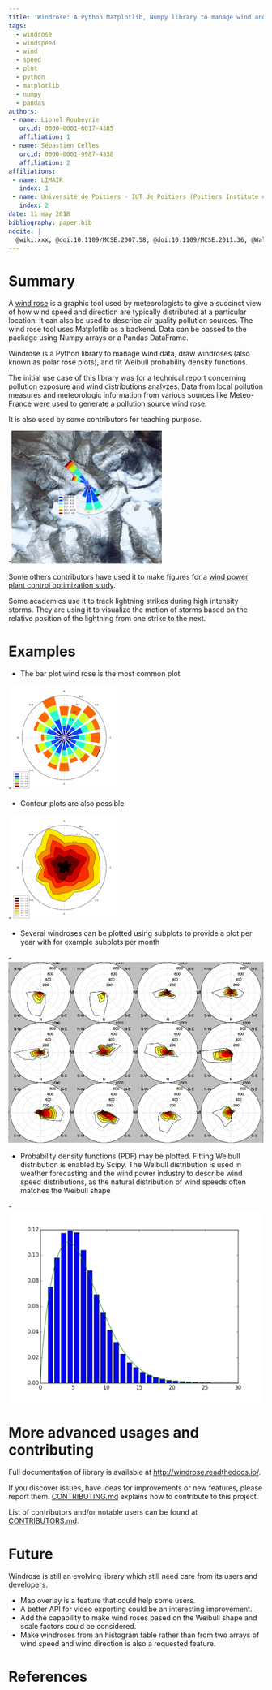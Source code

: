 ```yaml
---
title: 'Windrose: A Python Matplotlib, Numpy library to manage wind and pollution data, draw windrose'
tags:
  - windrose
  - windspeed
  - wind
  - speed
  - plot
  - python
  - matplotlib
  - numpy
  - pandas
authors:
 - name: Lionel Roubeyrie
   orcid: 0000-0001-6017-4385
   affiliation: 1
 - name: Sébastien Celles
   orcid: 0000-0001-9987-4338
   affiliation: 2
affiliations:
 - name: LIMAIR
   index: 1
 - name: Université de Poitiers - IUT de Poitiers (Poitiers Institute of Technology)
   index: 2
date: 11 may 2018
bibliography: paper.bib
nocite: |
  @wiki:xxx, @doi:10.1109/MCSE.2007.58, @doi:10.1109/MCSE.2011.36, @Walt:2011:NAS:1957373.1957466, @doi:10.1109/MCSE.2007.55, @mckinney-proc-scipy-2010, @doi:10.1109/MCSE.2007.53, @oliphant2001scipy, @oliphant2006guide, @munn1969pollution, @nrcs, @garver2016, @quick2017optimization, @harris2014parent, @horel2016summer
---
```


# Summary

A [wind rose](https://en.wikipedia.org/wiki/Wind_rose) is a graphic tool used by meteorologists to give a succinct view of how wind speed and direction are typically distributed at a particular location. It can also be used to describe air quality pollution sources. The wind rose tool uses Matplotlib as a backend. Data can be passed to the package using Numpy arrays or a Pandas DataFrame.

Windrose is a Python library to manage wind data, draw windroses (also known as polar rose plots), and fit Weibull probability density functions.

The initial use case of this library was for a technical report concerning pollution exposure and wind distributions analyzes. Data from local pollution measures and meteorologic information from various sources like Meteo-France were used to generate a pollution source wind rose.

It is also used by some contributors for teaching purpose.

-![Map overlay](screenshots/overlay.png)

Some others contributors have used it to make figures for a [wind power plant control optimization study](https://www.nrel.gov/docs/fy17osti/68185.pdf).

Some academics use it to track lightning strikes during high intensity storms. They are using it to visualize the motion of storms based on the relative position of the lightning from one strike to the next.

# Examples

- The bar plot wind rose is the most common plot

-![Windrose (bar) example](screenshots/bar.png)

- Contour plots are also possible

-![Windrose (contourf-contour) example](screenshots/contourf-contour.png)

- Several windroses can be plotted using subplots to provide a plot per year with for example subplots per month

-![Windrose subplots](screenshots/subplots.png)

- Probability density functions (PDF) may be plotted. Fitting Weibull distribution is enabled by Scipy.
The Weibull distribution is used in weather forecasting and the wind power industry to describe wind speed distributions, as the natural distribution of wind speeds often matches the Weibull shape

-![Probability density function (PDF) example](screenshots/pdf.png)

# More advanced usages and contributing

Full documentation of library is available at http://windrose.readthedocs.io/.

If you discover issues, have ideas for improvements or new features, please report them.
[CONTRIBUTING.md](https://github.com/python-windrose/windrose/blob/master/CONTRIBUTING.md) explains
how to contribute to this project.

List of contributors and/or notable users can be found at [CONTRIBUTORS.md](https://github.com/python-windrose/windrose/blob/master/CONTRIBUTORS.md).

# Future

Windrose is still an evolving library which still need care from its users and developers.

- Map overlay is a feature that could help some users.
- A better API for video exporting could be an interesting improvement.
- Add the capability to make wind roses based on the Weibull shape and scale factors could be considered.
- Make windroses from an histogram table rather than from two arrays of wind speed and wind direction is also a requested feature.

# References
